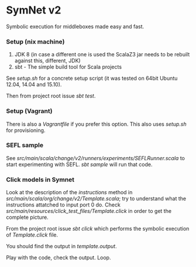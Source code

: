 SymNet v2
=========

Symbolic execution for middleboxes made easy and fast.

### Setup (nix machine)

1. JDK 8 (in case a different one is used the ScalaZ3 jar needs to be rebuilt against this, different, JDK)
2. sbt - The simple build tool for Scala projects

See _setup.sh_ for a concrete setup script (it was tested on 64bit Ubuntu 12.04, 14.04 and 15.10).        

Then from project root issue _sbt test_.

### Setup (Vagrant)

There is also a _Vagrantfile_ if you prefer this option. This also uses _setup.sh_ for provisioning.

### SEFL sample

See _src/main/scala/change/v2/runners/experiments/SEFLRunner.scala_ to start experimenting with SEFL. _sbt sample_ will run that code.

### Click models in Symnet

Look at the description of the _instructions_ method in _src/main/scala/org/change/v2/Template.scala_; try to understand
what the instructions attatched to input port 0 do. Check _src/main/resources/click_test_files/Template.click_ in order
to get the complete picture.

From the project root issue _sbt click_ which performs the symbolic execution of _Template.click_ file.

You should find the output in _template.output_.

Play with the code, check the output. Loop.
